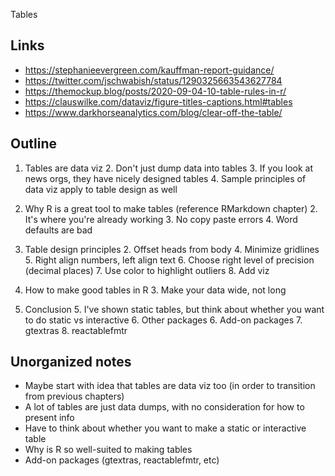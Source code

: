 Tables

## Links

- https://stephanieevergreen.com/kauffman-report-guidance/
- https://twitter.com/jschwabish/status/1290325663543627784
- https://themockup.blog/posts/2020-09-04-10-table-rules-in-r/
- https://clauswilke.com/dataviz/figure-titles-captions.html#tables
- https://www.darkhorseanalytics.com/blog/clear-off-the-table/

## Outline
1. Tables are data viz
	2. Don't just dump data into tables
	3. If you look at news orgs, they have nicely designed tables
	4. Sample principles of data viz apply to table design as well
1. Why R is a great tool to make tables (reference RMarkdown chapter)
	2. It's where you're already working
	3. No copy paste errors
	4. Word defaults are bad
1. Table design principles
	2. Offset heads from body
	4. Minimize gridlines
	5. Right align numbers, left align text
	6. Choose right level of precision (decimal places)
	7. Use color to highlight outliers
	8. Add viz
2. How to make good tables in R
	3. Make your data wide, not long

4. Conclusion
	5. I've shown static tables, but think about whether you want to do static vs interactive 
	6. Other packages
	6. Add-on packages
		7. gtextras
		8. reactablefmtr


## Unorganized notes
- Maybe start with idea that tables are data viz too (in order to transition from previous chapters)
- A lot of tables are just data dumps, with no consideration for how to present info
- Have to think about whether you want to make a static or interactive table
- Why is R so well-suited to making tables
- Add-on packages (gtextras, reactablefmtr, etc)